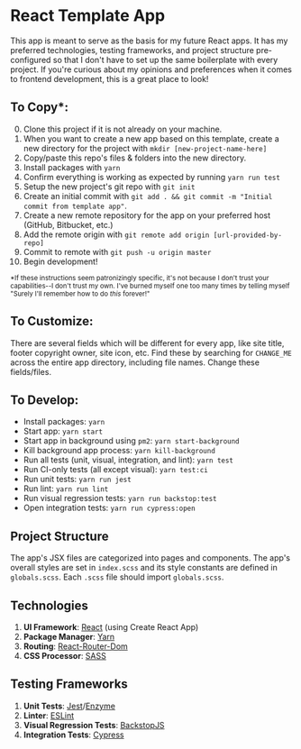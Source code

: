 # React Template App

This app is meant to serve as the basis for my future React apps. It has my preferred technologies, testing frameworks, and project structure pre-configured so that I don't have to set up the same boilerplate with every project. If you're curious about my opinions and preferences when it comes to frontend development, this is a great place to look!

## To Copy*:

0. Clone this project if it is not already on your machine.
0. When you want to create a new app based on this template, create a new directory for the project with `mkdir [new-project-name-here]`
0. Copy/paste this repo's files & folders into the new directory.
0. Install packages with `yarn`
0. Confirm everything is working as expected by running `yarn run test`
0. Setup the new project's git repo with `git init`
0. Create an initial commit with `git add . && git commit -m "Initial commit from template app"`.
0. Create a new remote repository for the app on your preferred host (GitHub, Bitbucket, etc.)
0. Add the remote origin with `git remote add origin [url-provided-by-repo]`
0. Commit to remote with `git push -u origin master`
0. Begin development!

<sup>*If these instructions seem patronizingly specific, it's not because I don't trust your capabilities--I don't trust my own. I've burned myself one too many times by telling myself "Surely I'll remember how to do *this* forever!"</sup>

## To Customize:
There are several fields which will be different for every app, like site title, footer copyright owner, site icon, etc. Find these by searching for `CHANGE_ME` across the entire app directory, including file names. Change these fields/files.

## To Develop:
- Install packages: `yarn`
- Start app: `yarn start`
- Start app in background using `pm2`: `yarn start-background`
- Kill background app process: `yarn kill-background`
- Run all tests (unit, visual, integration, and lint): `yarn test`
- Run CI-only tests (all except visual): `yarn test:ci`
- Run unit tests: `yarn run jest`
- Run lint: `yarn run lint`
- Run visual regression tests: `yarn run backstop:test`
- Open integration tests: `yarn run cypress:open`

## Project Structure
The app's JSX files are categorized into pages and components. The app's overall styles are set in `index.scss` and its style constants are defined in `globals.scss`. Each `.scss` file should import `globals.scss`.

## Technologies
1. **UI Framework**: [React](https://reactjs.org/) (using Create React App)
2. **Package Manager**: [Yarn](https://yarnpkg.com/)
3. **Routing**: [React-Router-Dom](https://www.npmjs.com/package/react-router-dom)
4. **CSS Processor**: [SASS](https://sass-lang.com/)

## Testing Frameworks
1. **Unit Tests**: [Jest](https://jestjs.io/)/[Enzyme](https://github.com/enzymejs/enzyme)
2. **Linter**: [ESLint](https://eslint.org/)
3. **Visual Regression Tests**: [BackstopJS](https://garris.github.io/BackstopJS/)
4. **Integration Tests**: [Cypress](https://www.cypress.io/)
